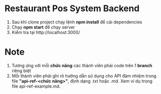 # Restaurant Pos System Backend

1. Sau khi clone project chạy lệnh **npm install** để cài dependencies 
2. Chạy **npm start** để chạy server
3. Kiểm tra tại http://localhost:3000/

# Note

1. Tương ứng với mỗi **chức năng** các thành viên phải code trên 1 **branch** riêng biệt
2. Mỗi thành viên phải ghi rõ hướng dẫn sử dụng cho API đảm nhiệm trong file **"api-ref-<chức năng>"**, định dạng .txt hoặc .md. Xem ví dụ trong file api-ref-example.md.


